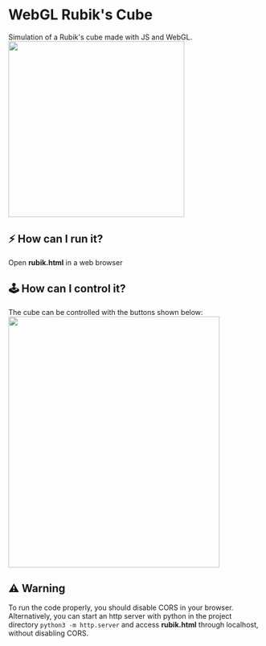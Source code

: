 # WebGL Rubik's Cube
Simulation of a Rubik's cube made with JS and WebGL. 
<img src="https://i.imgur.com/tgzkYlM.png" width="350" height="350" />

## ⚡️ How can I run it?
Open **rubik.html** in a web browser

##  🕹 How can I control it?
The cube can be controlled with the buttons shown below:
<img src="https://i.imgur.com/j981SZX.png" width="420" height="500" />

## ⚠️ Warning
To run the code properly, you should disable CORS in your browser. Alternatively, you can start an http server with python in the project directory `python3 -m http.server` and access **rubik.html** through localhost, without disabling CORS.
